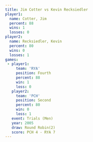 ```yaml
---
title: Jim Cotter vs Kevin Recksiedler
player1:                  
  name: Cotter, Jim       
  percent: 88             
  wins: 1                 
  losses: 0               
player2:                  
  name: Recksiedler, Kevin
  percent: 80             
  wins: 0                 
  losses: 1               
games:
 - player1:          
     team: 'RYA'     
     position: Fourth
     percent: 88     
     win: 1          
     loss: 0         
   player2:          
     team: 'PCH'     
     position: Second
     percent: 80     
     win: 0          
     loss: 1         
   event: Trials (Men) 
   year: 2005          
   draw: Round Robin(2)
   score: PCH 4 - RYA 7
---
```

